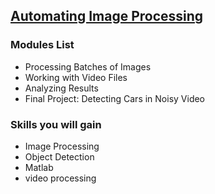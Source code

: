 ## [Automating Image Processing](https://www.coursera.org/learn/automating-image-processing?specialization=image-processing)

### Modules List

- Processing Batches of Images
- Working with Video Files
- Analyzing Results
- Final Project: Detecting Cars in Noisy Video

### Skills you will gain

- Image Processing
- Object Detection
- Matlab
- video processing
